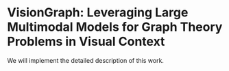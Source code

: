 # VisionGraph: Leveraging Large Multimodal Models for Graph Theory Problems in Visual Context

We will implement the detailed description of this work.
